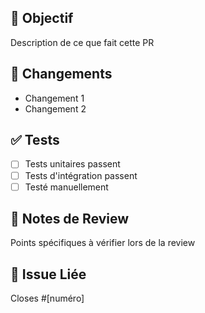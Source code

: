 ## 🎯 Objectif
Description de ce que fait cette PR

## 🔄 Changements
- Changement 1
- Changement 2

## ✅ Tests
- [ ] Tests unitaires passent
- [ ] Tests d'intégration passent
- [ ] Testé manuellement

## 📝 Notes de Review
Points spécifiques à vérifier lors de la review

## 🔗 Issue Liée
Closes #[numéro]
